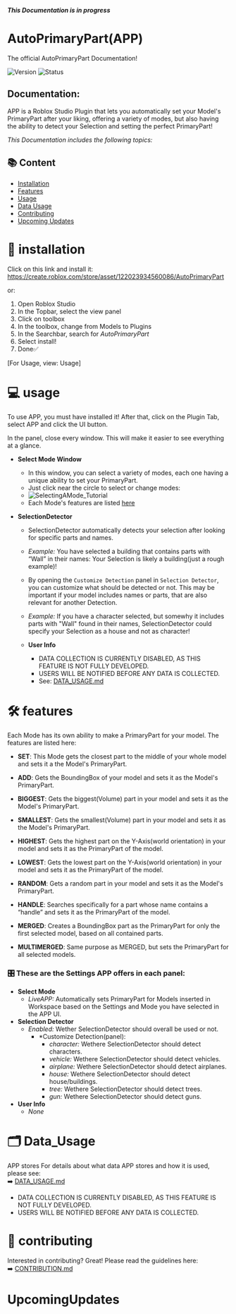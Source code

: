 ***This Documentation is in progress***

# AutoPrimaryPart(APP)
The official AutoPrimaryPart Documentation!

![Version](https://img.shields.io/badge/version-0.1.0--beta-blue)
![Status](https://img.shields.io/badge/status-Public-orange)

## Documentation: 
APP is a Roblox Studio Plugin that lets you automatically set your Model's PrimaryPart after your liking, offering a variety of modes, but also having the ability to detect your Selection and setting the perfect PrimaryPart!

*This Documentation includes the following topics:*

## 📚 Content
- [Installation](#installation)
- [Features](#features)
- [Usage](#usage)
- [Data Usage](#Data_Usage)
- [Contributing](#contributing)
- [Upcoming Updates](#UpcomingUpdates)


# 🔑 installation
Click on this link and install it: https://create.roblox.com/store/asset/122023934560086/AutoPrimaryPart

 or:
1. Open Roblox Studio
2. In the Topbar, select the view panel
3. Click on toolbox
4. In the toolbox, change from Models to Plugins
5. In the Searchbar, search for *AutoPrimaryPart*
6. Select install!
7. Done✅
   
[For Usage, view: Usage]


# 💻 usage
To use APP, you must have installed it!
After that, click on the Plugin Tab, select APP and click the UI button.

In the panel, close every window. This will make it easier to see everything at a glance.

   - **Select Mode Window**
     
        - In this window, you can select a variety of modes, each one having a unique ability to set your PrimaryPart.
        - Just click near the circle to select or change modes:
        - ![SelectingAMode_Tutorial](https://github.com/user-attachments/assets/8f5b5f63-606a-4abd-9821-61d6b998f957)
        - Each Mode's features are listed [here](#features)
          
   - **SelectionDetector**
        - SelectionDetector automatically detects your selection after looking for specific parts and names.
        - *Example:* You have selected a building that contains parts with “Wall” in their names: Your Selection is likely a building(just a rough example)!
        - By opening the `Customize Detection` panel in `Selection Detector`, you can customize what should be detected or not. This may be important if your model includes names or parts, that are also relevant for another Detection.
        -  *Example:* If you have a character selected, but somewhy it includes parts with "Wall" found in their names, SelectionDetector could specify your Selection as a house and not as character!

     - **User Info**
          - DATA COLLECTION IS CURRENTLY DISABLED, AS THIS FEATURE IS NOT FULLY DEVELOPED.
          - USERS WILL BE NOTIFIED BEFORE ANY DATA IS COLLECTED.
          - See: [DATA_USAGE.md](./DATA_USAGE.md)


# 🛠️ features
Each Mode has its own ability to make a PrimaryPart for your model. The features are listed here: 

- **SET**:
This Mode gets the closest part to the middle of your whole model and sets it a the Model's PrimaryPart.

- **ADD**:
Gets the BoundingBox of your model and sets it as the Model's PrimaryPart.

- **BIGGEST**:
Gets the biggest(Volume) part in your model and sets it as the Model's PrimaryPart.

- **SMALLEST**:
Gets the smallest(Volume) part in your model and sets it as the Model's PrimaryPart.

- **HIGHEST**:
Gets the highest part on the Y-Axis(world orientation) in your model and sets it as the PrimaryPart of the model.

- **LOWEST**:
Gets the lowest part on the Y-Axis(world orientation) in your model and sets it as the PrimaryPart of the model.

- **RANDOM**:
Gets a random part in your model and sets it as the Model's PrimaryPart.

- **HANDLE**:
Searches specifically for a part whose name contains a “handle” and sets it as the PrimaryPart of the model.

- **MERGED**:
Creates a BoundingBox part as the PrimaryPart for only the first selected model, based on all contained parts.

- **MULTIMERGED**:
Same purpose as MERGED, but sets the PrimaryPart for all selected models.


### 🎛️ These are the Settings APP offers in each panel:
- **Select Mode**
     - *LiveAPP:* Automatically sets PrimaryPart for Models inserted in Workspace based on the Settings and Mode you have selected in the APP UI.
- **Selection Detector**
     - *Enabled:* Wether SelectionDetector should overall be used or not.
          - *Customize Detection(panel):
             - *character:* Wethere SelectionDetector should detect characters.
             - *vehicle:* Wethere SelectionDetector should detect vehicles.
             - *airplane:* Wethere SelectionDetector should detect airplanes.
             - *house:* Wethere SelectionDetector should detect house/buildings.
             - *tree:* Wethere SelectionDetector should detect trees.
             - *gun:* Wethere SelectionDetector should detect guns.
- **User Info**
     - *None*

# 🗂️ Data_Usage
APP stores 
For details about what data APP stores and how it is used, please see:  
➡️ [DATA_USAGE.md](./DATA_USAGE.md)

- DATA COLLECTION IS CURRENTLY DISABLED, AS THIS FEATURE IS NOT FULLY DEVELOPED.
- USERS WILL BE NOTIFIED BEFORE ANY DATA IS COLLECTED.


# 🤝 contributing
Interested in contributing? Great! Please read the guidelines here:  
➡️ [CONTRIBUTION.md](./CONTRIBUTION.md)


# UpcomingUpdates


